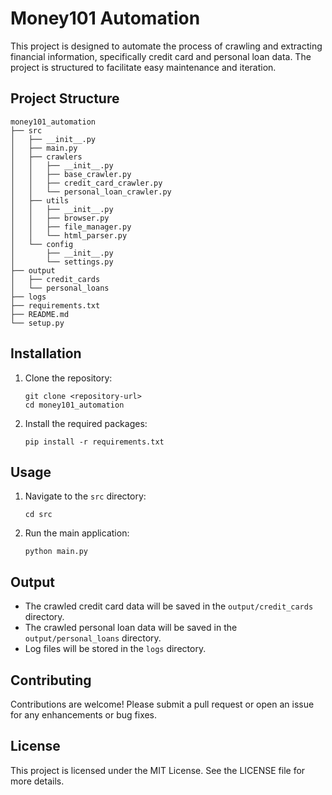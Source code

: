 # Money101 Automation

This project is designed to automate the process of crawling and extracting financial information, specifically credit card and personal loan data. The project is structured to facilitate easy maintenance and iteration.

## Project Structure

```
money101_automation
├── src
│   ├── __init__.py
│   ├── main.py
│   ├── crawlers
│   │   ├── __init__.py
│   │   ├── base_crawler.py
│   │   ├── credit_card_crawler.py
│   │   └── personal_loan_crawler.py
│   ├── utils
│   │   ├── __init__.py
│   │   ├── browser.py
│   │   ├── file_manager.py
│   │   └── html_parser.py
│   └── config
│       ├── __init__.py
│       └── settings.py
├── output
│   ├── credit_cards
│   └── personal_loans
├── logs
├── requirements.txt
├── README.md
└── setup.py
```

## Installation

1. Clone the repository:
   ```
   git clone <repository-url>
   cd money101_automation
   ```

2. Install the required packages:
   ```
   pip install -r requirements.txt
   ```

## Usage

1. Navigate to the `src` directory:
   ```
   cd src
   ```

2. Run the main application:
   ```
   python main.py
   ```

## Output

- The crawled credit card data will be saved in the `output/credit_cards` directory.
- The crawled personal loan data will be saved in the `output/personal_loans` directory.
- Log files will be stored in the `logs` directory.

## Contributing

Contributions are welcome! Please submit a pull request or open an issue for any enhancements or bug fixes.

## License

This project is licensed under the MIT License. See the LICENSE file for more details.